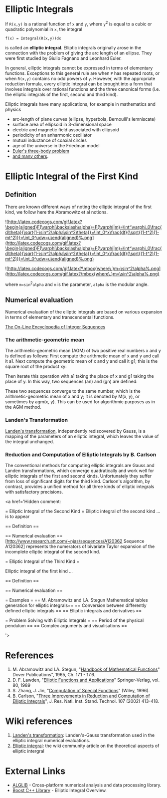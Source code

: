 <a href='Hidden comment: 
<wiki:gadget url="http://elliptic.googlecode.com/svn/trunk/gadgets/elliptic-gadget-1.xml" border="0" width="728" height="15" />
'></a>



# Elliptic Integrals #
If `R(x,y)` is a rational function of `x` and `y`, where `y`<sup>2</sup> is equal to a cubic or quadratic polynomial in `x`, the integral

```
f(x) = Integral(R(x,y))dx
```

is called an **elliptic integral**.
Elliptic integrals originally arose in the connection with the problem of giving the arc length of an ellipse. They were first studied by Giulio Fagnano and Leonhard Euler.

In general, elliptic integrals cannot be expressed in terms of elementary functions. Exceptions to this general rule are when `P` has repeated roots, or when `R(x,y)` contains no odd powers of `y`. However, with the appropriate reduction formula, every elliptic integral can be brought into a form that involves integrals over rational functions and the three canonical forms (i.e. the elliptic integrals of the first, second and third kind).

Elliptic integrals have many applications, for example in mathematics and physics

  * arc-length of plane curves (ellipse, hyperbola, Bernoulli's lemniscate)
  * surface area of ellipsoid in 3-dimensional space
  * electric and magnetic field associated with ellipsoid
  * periodicity of an anharmonic oscillator
  * mutual inductance of coaxial circles
  * age of the universe in the Friedman model
  * [Euler's three-body problem](http://en.wikipedia.org/wiki/Euler's_three-body_problem#Mathematical_solutions)
  * [and many others](http://arxiv.org/find/all/1/all:+AND+elliptic+integral/0/1/0/all/0/1).

# Elliptic Integral of the First Kind #
## Definition ##

There are known different ways of noting the elliptic integral of the first kind, we follow here the Abramowitz et al notions.

![http://latex.codecogs.com/gif.latex?\begin{aligned}F(\varphi\backslash\alpha)=F(\varphi|m)=\int^\varphi_0\frac{d\theta}{\sqrt{1-\sin^2\alpha\sin^2\theta}}=\int_0^x\frac{dt}{\sqrt{(1-t^2)(1-mt^2)}}=\int_0^udw=u\end{aligned}%.png](http://latex.codecogs.com/gif.latex?\begin{aligned}F(\varphi\backslash\alpha)=F(\varphi|m)=\int^\varphi_0\frac{d\theta}{\sqrt{1-\sin^2\alpha\sin^2\theta}}=\int_0^x\frac{dt}{\sqrt{(1-t^2)(1-mt^2)}}=\int_0^udw=u\end{aligned}%.png)

![http://latex.codecogs.com/gif.latex?\mbox{where\,}m=\sin^2\alpha%.png](http://latex.codecogs.com/gif.latex?\mbox{where\,}m=\sin^2\alpha%.png)


where `m=sin`<sup>2</sup>`alpha` and `m` is the parameter, `alpha` is the modular angle.














## Numerical evaluation ##
Numerical evaluation of the elliptic integrals are based on various expansion in terms of elementary and transcendental functions.

[The On-Line Encyclopedia of Integer Sequences](http://www.research.att.com/~njas/sequences/)

### The arithmetic-geometric mean ###
The arithmetic-geometric mean (AGM) of two positive real numbers x and y is defined as follows:
First compute the arithmetic mean of x and y and call it a1. Next compute the geometric mean of x and y and call it g1; this is the square root of the product xy:


Then iterate this operation with a1 taking the place of x and g1 taking the place of y. In this way, two sequences (an) and (gn) are defined:


These two sequences converge to the same number, which is the arithmetic-geometric mean of x and y; it is denoted by M(x, y), or sometimes by agm(x, y).
This can be used for algorithmic purposes as in the AGM method.

### Landen's Transformation ###
[Landen's transformation](http://en.wikipedia.org/wiki/Landen's_transformation), independently rediscovered by Gauss, is a mapping of the parameters of an elliptic integral, which leaves the value of the integral unchanged.

### Reduction and Computation of Elliptic Integrals by B. Carlson ###
The conventional methods for computing elliptic integrals are Gauss and Landen transformations, which converge quadratically and work well for elliptic integrals of the first and second kinds. Unfortunately they suffer from loss of significant digits for the third kind. Carlson's algorithm, by contrast, provides a unified method for all three kinds of elliptic integrals with satisfactory precisions.


<a href='Hidden comment: 

= Elliptic Integral of the Second Kind =
Elliptic integral of the second kind ... is to appear

== Definition ==

== Numerical evaluation ==
[http://www.research.att.com/~njas/sequences/A120362 Sequence A120362] represents 	 the numerators of bivariate Taylor expansion of the incomplete elliptic integral of the second kind.

= Elliptic Integral of the Third Kind =

Elliptic integral of the first kind ...

== Definition ==

== Numerical evaluation ==


= Examples =
== M. Abramowitz and I.A. Stegun Mathematical tables generation for elliptic integrals==
== Conversion between differently defined elliptic integrals ==
== Elliptic integrals and derivatives ==

= Problem Solving with Elliptic Integrals =
== Period of the physical pendulum ==
== Complex arguments and visualisations ==

'></a>

# References #
  1. M. Abramowitz and I.A. Stegun, "[Handbook of Mathematical Functions](http://www.math.ucla.edu/~cbm/aands/)" Dover Publications", 1965, Ch. 17.1 - 17.6.
  1. D. F. Lawden, "[Elliptic Functions and Applications](http://www.amazon.com/Elliptic-Functions-Applications-Mathematical-Sciences/dp/0387969659)" Springer-Verlag, vol. 80, 1989
  1. S. Zhang, J. Jin, "[Computation of Special Functions](http://jin.ece.uiuc.edu/specfunc.html)" (Wiley, 1996).
  1. B. Carlson, "[Three Improvements in Reduction and Computation of Elliptic Integrals](http://nvl.nist.gov/pub/nistpubs/jres/107/5/j75car.pdf)", J. Res. Natl. Inst. Stand. Technol. 107 (2002) 413-418.

# Wiki references #
  1. [Landen's transformation](http://en.wikipedia.org/wiki/Landen's_transformation): Landen's-Gauss transformation used in the elliptic integral numerical evaluations.
  1. [Elliptic integral](http://en.wikipedia.org/wiki/Elliptic_integral): the wiki community  article on the theoretical aspects of elliptic intergral
# External Links #
  * [ALGLIB](http://www.alglib.net/) - Cross-platform numerical analysis and data processing library.
  * [Boost C++ Library](http://www.boost.org/doc/libs/1_36_0/libs/math/doc/sf_and_dist/html/math_toolkit/special/ellint/ellint_intro.htmlhttp://www.boost.org/doc/libs/1_36_0/libs/math/doc/sf_and_dist/html/math_toolkit/special/ellint/ellint_intro.html) - Elliptic Integral Overview.